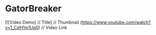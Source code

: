 # GatorBreaker

[![Video Demo]          // Title] // Thumbnail
(https://www.youtube.com/watch?v=1_CdH1m1Uq0)    // Video Link
